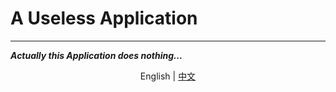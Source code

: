 # A Useless Application
---
***Actually this Application does nothing...***
<p align="center">English | <a href="https://github.com/WillamSun/Useless-App/blob/master/README-cn.md">中文</a></p>
